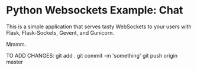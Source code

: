 # Python Websockets Example: Chat

This is a simple application that serves tasty WebSockets to your users
with Flask, Flask-Sockets, Gevent, and Gunicorn.

Mmmm.

<!-- Check out the [live demo](http://flask-chat.herokuapp.com) or [read the docs](https://devcenter.heroku.com/articles/python-websockets). -->

TO ADD CHANGES:
git add .
git commit -m 'something'
git push origin master